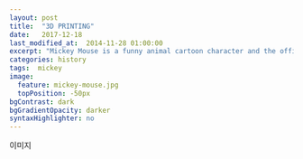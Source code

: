 ```yaml
---
layout: post
title:  "3D PRINTING"
date:   2017-12-18
last_modified_at:  2014-11-28 01:00:00
excerpt: "Mickey Mouse is a funny animal cartoon character and the official mascot of..."
categories: history
tags:  mickey
image:
  feature: mickey-mouse.jpg
  topPosition: -50px
bgContrast: dark
bgGradientOpacity: darker
syntaxHighlighter: no
---
```

이미지
